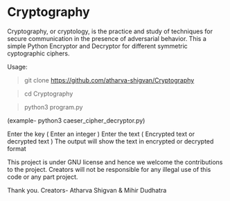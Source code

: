 # Cryptography
Cryptography, or cryptology, is the practice and study of techniques for secure communication in the presence of adversarial behavior. This a simple Python Encryptor and Decryptor for different symmetric cyptographic ciphers. 

Usage:
> git clone https://github.com/atharva-shigvan/Cryptography

> cd Cryptography

> python3 program.py  

(example- python3 caeser_cipher_decryptor.py)

Enter the key ( Enter an integer )
Enter the text ( Encrypted text or decrypted text )
The output will show the text in encrypted or decrypted format

This project is under GNU license and hence we welcome the contributions to the project. Creators will not be responsible for any illegal use of this code or any part project.

Thank you.
Creators- Atharva Shigvan & Mihir Dudhatra
